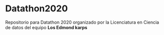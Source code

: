 # Datathon2020
Repositorio para Datathon 2020 organizado por la Licenciatura en Ciencia de datos del equipo **Los Edmond karps**
